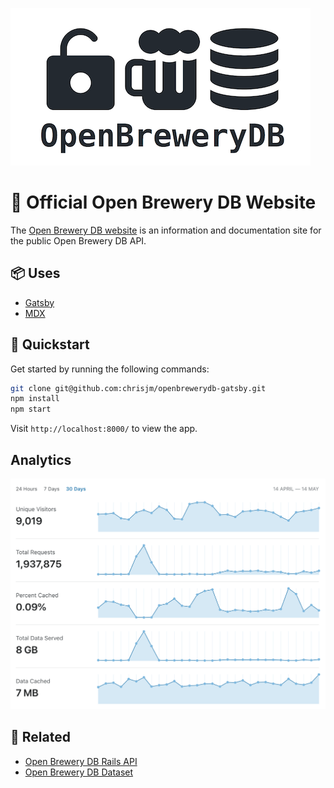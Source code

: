![Open Brewery DB logo](OpenBreweryDBLogo.png)

# 🍻 Official Open Brewery DB Website

The [Open Brewery DB website](https://www.openbrewerydb.org/) is an information and documentation site for the public Open Brewery DB API.

## 📦 Uses

* [Gatsby](https://www.gatsbyjs.org/)
* [MDX](https://mdxjs.com/)

## 🚀 Quickstart

Get started by running the following commands:

```bash
git clone git@github.com:chrisjm/openbrewerydb-gatsby.git
npm install
npm start
```

Visit `http://localhost:8000/` to view the app.

## Analytics

![Cloudflare Analytics](stats.png)

## 🔗 Related

* [Open Brewery DB Rails API](https://github.com/chrisjm/openbrewerydb-rails-api)
* [Open Brewery DB Dataset](https://github.com/openbrewerydb/openbrewerydb)
